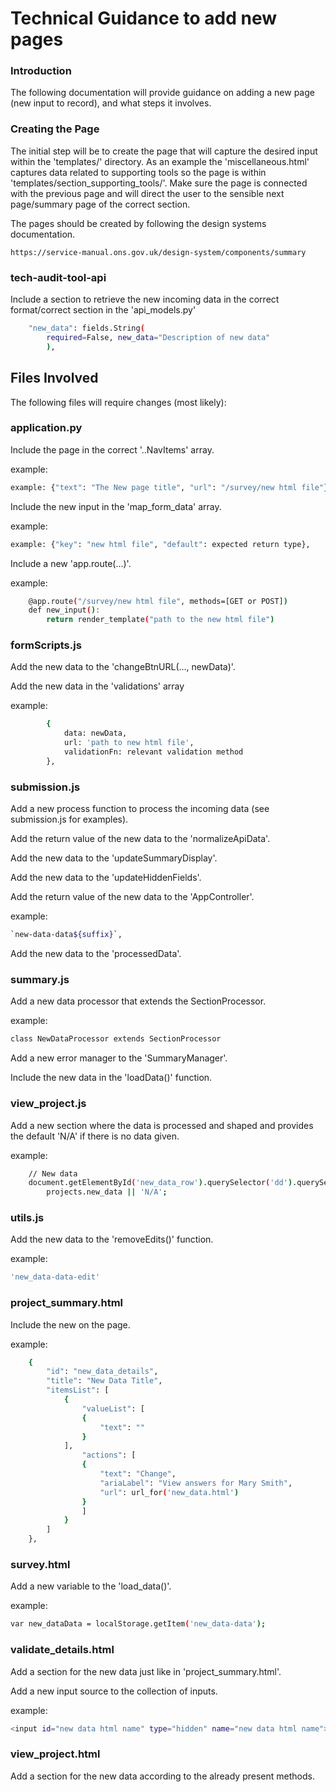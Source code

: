 # Technical Guidance to add new pages

### Introduction

The following documentation will provide guidance on adding a new page (new input to record), and what steps it involves.

### Creating the Page

The initial step will be to create the page that will capture the desired input within the 'templates/' directory. As an example the 'miscellaneous.html' captures data related to supporting tools so the page is within 'templates/section_supporting_tools/'. Make sure the page is connected with the previous page and will direct the user to the sensible next page/summary page of the correct section.

The pages should be created by following the design systems documentation. 

```https://service-manual.ons.gov.uk/design-system/components/summary```

### tech-audit-tool-api

Include a section to retrieve the new incoming data in the correct format/correct section in the 'api_models.py'

```bash
    "new_data": fields.String(
        required=False, new_data="Description of new data"
        ),
```


## Files Involved

The following files will require changes (most likely): 


### application.py


Include the page in the correct '..NavItems' array.

example:

```bash
example: {"text": "The New page title", "url": "/survey/new html file"},
```

Include the new input in the 'map_form_data' array.

example:

```bash
example: {"key": "new html file", "default": expected return type},
```

Include a new 'app.route(...)'.

example:

```bash
    @app.route("/survey/new html file", methods=[GET or POST])
    def new_input():
        return render_template("path to the new html file")
```


### formScripts.js


Add the new data to the 'changeBtnURL(..., newData)'.

Add the new data in the 'validations' array

example:

```bash
        { 
            data: newData, 
            url: 'path to new html file', 
            validationFn: relevant validation method
        },
```


### submission.js


Add a new process function to process the incoming data (see submission.js for examples).

Add the return value of the new data to the 'normalizeApiData'.

Add the new data to the 'updateSummaryDisplay'.

Add the new data to the 'updateHiddenFields'.

Add the return value of the new data to the 'AppController'.

example:

```bash
`new-data-data${suffix}`, 
```

Add the new data to the 'processedData'.


### summary.js 


Add a new data processor that extends the SectionProcessor.

example:

```bash
class NewDataProcessor extends SectionProcessor 
```

Add a new error manager to the 'SummaryManager'.

Include the new data in the 'loadData()' function.


### view_project.js 


Add a new section where the data is processed and shaped and provides the default 'N/A' if there is no data given.

example:

```bash
    // New data
    document.getElementById('new_data_row').querySelector('dd').querySelector('span').textContent = 
        projects.new_data || 'N/A';
```

### utils.js 


Add the new data to the 'removeEdits()' function.

example:

```bash
'new_data-data-edit'
```


### project_summary.html

Include the new on the page.

example:

```bash
    {
        "id": "new_data_details",
        "title": "New Data Title",
        "itemsList": [
            {
                "valueList": [
                {
                    "text": ""
                }
            ],
                "actions": [
                {
                    "text": "Change",
                    "ariaLabel": "View answers for Mary Smith",
                    "url": url_for('new_data.html')
                }
                ]
            }
        ]
    },
```

### survey.html

Add a new variable to the 'load_data()'.

example:

```bash
var new_dataData = localStorage.getItem('new_data-data');
```

### validate_details.html

Add a section for the new data just like in 'project_summary.html'.

Add a new input source to the collection of inputs.

example:

```bash
<input id="new data html name" type="hidden" name="new data html name">
```

### view_project.html

Add a section for the new data according to the already present methods.